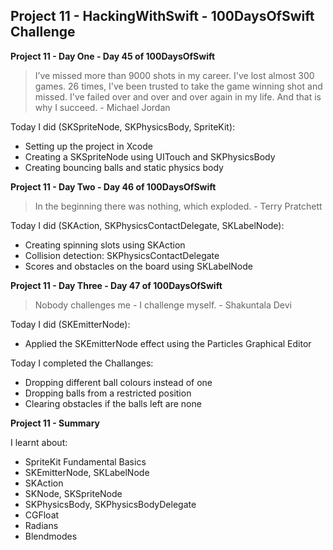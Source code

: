 ## Project 11 - HackingWithSwift - 100DaysOfSwift Challenge

**Project 11 - Day One - Day 45 of 100DaysOfSwift**

> I’ve missed more than 9000 shots in my career. I've lost almost 300 games. 26 times, I've been trusted to take the game winning shot and missed. I've failed over and over and over again in my life. And that is why I succeed. - Michael Jordan

Today I did (SKSpriteNode, SKPhysicsBody, SpriteKit):

- Setting up the project in Xcode 
- Creating a SKSpriteNode using UITouch and SKPhysicsBody
- Creating bouncing balls and static physics body

**Project 11 - Day Two - Day 46 of 100DaysOfSwift**

> In the beginning there was nothing, which exploded. - Terry Pratchett

Today I did (SKAction, SKPhysicsContactDelegate, SKLabelNode):

- Creating spinning slots using SKAction
- Collision detection: SKPhysicsContactDelegate
- Scores and obstacles on the board using SKLabelNode

**Project 11 - Day Three - Day 47 of 100DaysOfSwift**

> Nobody challenges me - I challenge myself. - Shakuntala Devi

Today I did (SKEmitterNode):

- Applied the SKEmitterNode effect using the Particles Graphical Editor

Today I completed the Challanges:

- Dropping different ball colours instead of one
- Dropping balls from a restricted position 
- Clearing obstacles if the balls left are none

**Project 11 - Summary**

I learnt about:

- SpriteKit Fundamental Basics
- SKEmitterNode, SKLabelNode
- SKAction
- SKNode, SKSpriteNode
- SKPhysicsBody, SKPhysicsBodyDelegate
- CGFloat
- Radians
- Blendmodes
